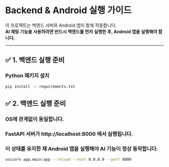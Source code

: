 # Backend & Android 실행 가이드

이 프로젝트는 백엔드 서버와 Android 앱이 함께 작동합니다.  
**AI 채팅 기능을 사용하려면 반드시 백엔드를 먼저 실행한 후, Android 앱을 실행해야 합니다.**

---

## ✅ 1. 백엔드 실행 준비

### Python 패키지 설치
```bash
pip install -r requirements.txt
```

## ✅ 2. 백엔드 실행 준비

### OS에 관계없이 동일합니다.
### FastAPI 서버가 http://localhost:8000 에서 실행됩니다.
### 이 상태를 유지한 채 Android 앱을 실행해야 AI 기능이 정상 동작합니다.
```bash
uvicorn app.main:app --reload --host 0.0.0.0 --port 8000
```
